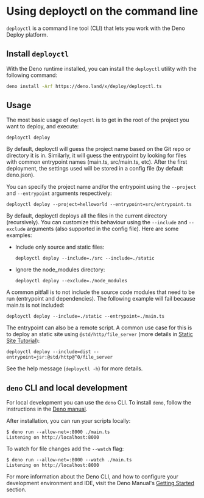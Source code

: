 # Using deployctl on the command line

`deployctl` is a command line tool (CLI) that lets you work with the Deno Deploy
platform.

## Install `deployctl`

With the Deno runtime installed, you can install the `deployctl` utility with
the following command:

```sh
deno install -Arf https://deno.land/x/deploy/deployctl.ts
```

## Usage

The most basic usage of `deployctl` is to get in the root of the project you
want to deploy, and execute:

```shell
deployctl deploy
```

By default, deployctl will guess the project name based on the Git repo or
directory it is in. Similarly, it will guess the entrypoint by looking for files
with common entrypoint names (main.ts, src/main.ts, etc). After the first
deployment, the settings used will be stored in a config file (by default
deno.json).

You can specify the project name and/or the entrypoint using the `--project` and
`--entrypoint` arguments respectively:

```shell
deployctl deploy --project=helloworld --entrypoint=src/entrypoint.ts
```

By default, deployctl deploys all the files in the current directory
(recursively). You can customize this behaviour using the `--include` and
`--exclude` arguments (also supported in the config file). Here are some
examples:

- Include only source and static files:

  ```shell
  deployctl deploy --include=./src --include=./static
  ```

- Ignore the node_modules directory:

  ```shell
  deployctl deploy --exclude=./node_modules
  ```

A common pitfall is to not include the source code modules that need to be run
(entrypoint and dependencies). The following example will fail because main.ts
is not included:

```shell
deployctl deploy --include=./static --entrypoint=./main.ts
```

The entrypoint can also be a remote script. A common use case for this is to
deploy an static site using `@std/http/file_server` (more details in
[Static Site Tutorial](https://docs.deno.com/deploy/tutorials/static-site)):

```shell
deployctl deploy --include=dist --entrypoint=jsr:@std/http@^0/file_server
```

See the help message (`deployctl -h`) for more details.

## `deno` CLI and local development

For local development you can use the `deno` CLI. To install `deno`, follow the
instructions in the
[Deno manual](https://deno.land/manual/getting_started/installation).

After installation, you can run your scripts locally:

```shell
$ deno run --allow-net=:8000 ./main.ts
Listening on http://localhost:8000
```

To watch for file changes add the `--watch` flag:

```shell
$ deno run --allow-net=:8000 --watch ./main.ts
Listening on http://localhost:8000
```

For more information about the Deno CLI, and how to configure your development
environment and IDE, visit the Deno Manual's [Getting Started][manual-gs]
section.

[manual-gs]: https://deno.land/manual/getting_started
